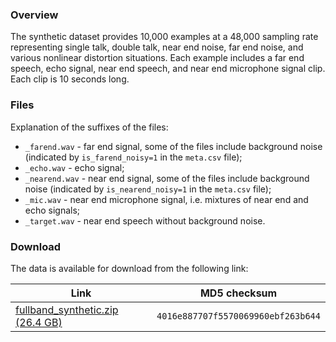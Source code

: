 ### Overview

The synthetic dataset provides 10,000 examples at a 48,000 sampling rate representing single talk, double talk, near end noise, far end noise, and various nonlinear distortion situations.
Each example includes a far end speech, echo signal, near end speech, and near end microphone signal clip.
Each clip is 10 seconds long.

### Files

Explanation of the suffixes of the files:
* `_farend.wav` - far end signal, some of the files include background noise (indicated by `is_farend_noisy=1` in the `meta.csv` file);
* `_echo.wav` - echo signal;
* `_nearend.wav` - near end signal, some of the files include background noise (indicated by `is_nearend_noisy=1` in the `meta.csv` file);
* `_mic.wav` - near end microphone signal, i.e. mixtures of near end and echo signals;
* `_target.wav` - near end speech without background noise.

### Download
The data is available for download from the following link:

| Link | MD5 checksum |
| --- | --- |
|[fullband_synthetic.zip (26.4 GB)](https://aecchallengepublic.blob.core.windows.net/icassp2022/fullband_synthetic.zip)|`4016e887707f5570069960ebf263b644` |